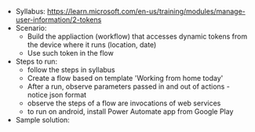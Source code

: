 - Syllabus: https://learn.microsoft.com/en-us/training/modules/manage-user-information/2-tokens
- Scenario:
    - Build the appliaction (workflow) that accesses dynamic tokens from the device where it runs (location, date)
    - Use such token in the flow
- Steps to run:
    - follow the steps in syllabus
    - Create a flow based on template 'Working from home today'
    - After a run, observe parameters passed in and out of actions - notice json format
    - observe the steps of a flow are invocations of web services
    - to run on android, install Power Automate app from Google Play
- Sample solution: